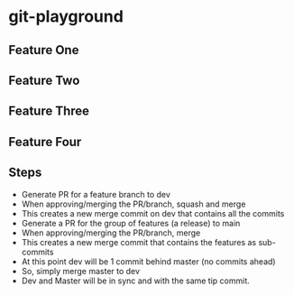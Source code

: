 # git-playground

## Feature One

## Feature Two

## Feature Three

## Feature Four

## Steps

* Generate PR for a feature branch to dev
* When approving/merging the PR/branch, squash and merge
* This creates a new merge commit on dev that contains all the commits
* Generate a PR for the group of features (a release) to main
* When approving/merging the PR/branch, merge
* This creates a new merge commit that contains the features as sub-commits
* At this point dev will be 1 commit behind master (no commits ahead)
* So, simply merge master to dev
* Dev and Master will be in sync and with the same tip commit.
